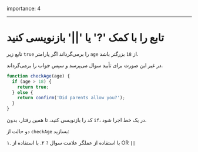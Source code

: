 importance: 4

---

# تابع را با کمک '?' یا '||' بازنویسی کنید

تابع زیر `true` را برمی‌گرداند اگر پارامتر `age` از `18` بزرگتر باشد.

در غیر این صورت برای تأیید سوال می‌پرسد و سپس جواب را بر‌می‌گرداند.

```js
function checkAge(age) {
  if (age > 18) {
    return true;
  } else {
    return confirm('Did parents allow you?');
  }
}
```

کد را بازنویسی کنید، تا همین رفتار، بدون `if`، در یک خط اجرا شود.

دو حالت از `checkAge` بسازید:

۱. با استفاده از عملگر علامت سوال `?`
۲. با استفاده از OR `||`
